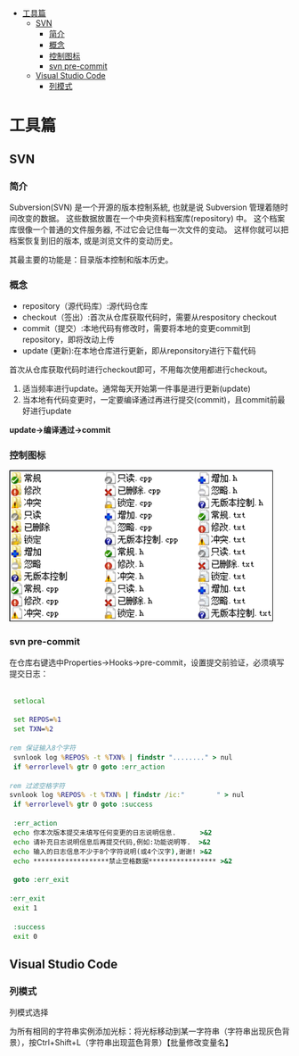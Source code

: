 <!-- TOC -->

- [工具篇](#工具篇)
    - [SVN](#svn)
        - [简介](#简介)
        - [概念](#概念)
        - [控制图标](#控制图标)
        - [svn pre-commit](#svn-pre-commit)
    - [Visual Studio Code](#visual-studio-code)
        - [列模式](#列模式)

<!-- /TOC -->

<a id="markdown-工具篇" name="工具篇"></a>
# 工具篇

<a id="markdown-svn" name="svn"></a>
## SVN

<a id="markdown-简介" name="简介"></a>
### 简介
Subversion(SVN) 是一个开源的版本控制系統, 也就是说 Subversion 管理着随时间改变的数据。 这些数据放置在一个中央资料档案库(repository) 中。 这个档案库很像一个普通的文件服务器, 不过它会记住每一次文件的变动。 这样你就可以把档案恢复到旧的版本, 或是浏览文件的变动历史。

其最主要的功能是：目录版本控制和版本历史。

<a id="markdown-概念" name="概念"></a>
### 概念
- repository（源代码库）:源代码仓库
- checkout（签出）:首次从仓库获取代码时，需要从respository checkout
- commit（提交）:本地代码有修改时，需要将本地的变更commit到repository，即将改动上传
- update (更新):在本地仓库进行更新，即从reponsitory进行下载代码

首次从仓库获取代码时进行checkout即可，不用每次使用都进行checkout。

1. 适当频率进行update。通常每天开始第一件事是进行更新(update)
2. 当本地有代码变更时，一定要编译通过再进行提交(commit)，且commit前最好进行update

**update->编译通过->commit**

<a id="markdown-控制图标" name="控制图标"></a>
### 控制图标

![](../assets/SVN/1.png)

<a id="markdown-svn-pre-commit" name="svn-pre-commit"></a>
### svn pre-commit
在仓库右键选中Properties->Hooks->pre-commit，设置提交前验证，必须填写提交日志：
```bat

 setlocal 

 set REPOS=%1  
 set TXN=%2          

rem 保证输入8个字符 
 svnlook log %REPOS% -t %TXN% | findstr "........" > nul 
 if %errorlevel% gtr 0 goto :err_action

rem 过滤空格字符 
svnlook log %REPOS% -t %TXN% | findstr /ic:"        " > nul 
 if %errorlevel% gtr 0 goto :success 
  
 :err_action 
 echo 你本次版本提交未填写任何变更的日志说明信息.      >&2 
 echo 请补充日志说明信息后再提交代码,例如:功能说明等.  >&2 
 echo 输入的日志信息不少于8个字符说明(或4个汉字),谢谢! >&2 
 echo *******************禁止空格数据***************** >&2

 goto :err_exit

:err_exit 
 exit 1 

 :success 
 exit 0
```

<a id="markdown-visual-studio-code" name="visual-studio-code"></a>
## Visual Studio Code

<a id="markdown-列模式" name="列模式"></a>
### 列模式
列模式选择

为所有相同的字符串实例添加光标：将光标移动到某一字符串（字符串出现灰色背景），按Ctrl+Shift+L（字符串出现蓝色背景）【批量修改变量名】


